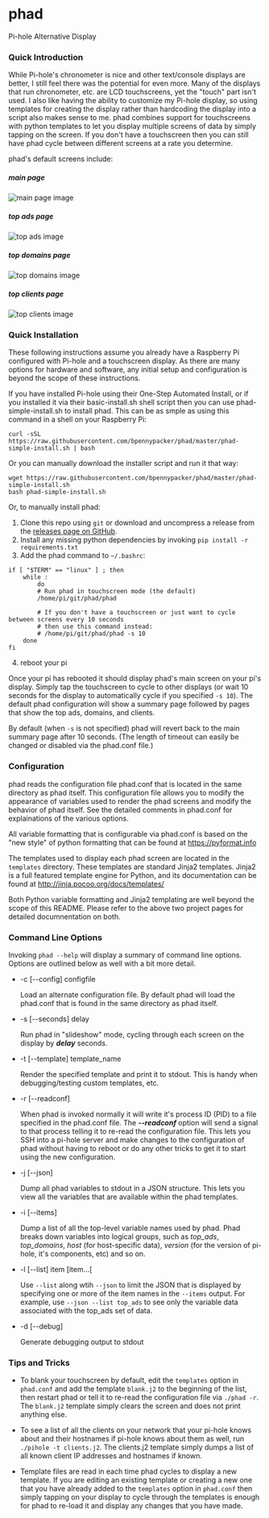 # phad
Pi-hole Alternative Display

### Quick Introduction

While Pi-hole's chronometer is nice and other text/console displays are better, I still feel there was the potential for even more. Many of the displays that run chronometer, etc. are LCD touchscreens, yet the "touch" part isn't used. I also like having the ability to customize my Pi-hole display, so using templates for creating the display rather than hardcoding the display into a script also makes sense to me. phad combines support for touchscreens with python templates to let you display multiple screens of data by simply tapping on the screen. If you don't have a touchscreen then you can still have phad cycle between different screens at a rate you determine.

phad's default screens include:

##### main page

![main page image](https://raw.githubusercontent.com/bpennypacker/images/master/phad/main.png)

##### top ads page

![top ads image](https://raw.githubusercontent.com/bpennypacker/images/master/phad/top_ads.png)

##### top domains page

![top domains image](https://raw.githubusercontent.com/bpennypacker/images/master/phad/top_domains.png)

##### top clients page

![top clients image](https://raw.githubusercontent.com/bpennypacker/images/master/phad/top_clients.png)


### Quick Installation
These following instructions assume you already have a Raspberry Pi configured with Pi-hole and a touchscreen display. As there are many options for hardware and software, any initial setup and configuration is beyond the scope of these instructions.

If you have installed Pi-hole using their One-Step Automated Install, or if you installed it via their basic-install.sh shell script then you can use phad-simple-install.sh to install phad. This can be as smple as using this command in a shell on your Raspberry Pi:
```
curl -sSL https://raw.githubusercontent.com/bpennypacker/phad/master/phad-simple-install.sh | bash
```

Or you can manually download the installer script and run it that way:
```
wget https://raw.githubusercontent.com/bpennypacker/phad/master/phad-simple-install.sh
bash phad-simple-install.sh
```
Or, to manually install phad:

1. Clone this repo using `git` or download and uncompress a release from the [releases page on GitHub](https://github.com/bpennypacker/phad/releases).
2. Install any missing python dependencies by invoking `pip install -r requirements.txt`
3. Add the phad command to `~/.bashrc`:
```
if [ "$TERM" == "linux" ] ; then
    while :
        do
        # Run phad in touchscreen mode (the default)
        /home/pi/git/phad/phad
    
        # If you don't have a touchscreen or just want to cycle between screens every 10 seconds
        # then use this command instead:
        # /home/pi/git/phad/phad -s 10
    done
fi
```
4. reboot your pi

Once your pi has rebooted it should display phad's main screen on your pi's display. Simply tap the touchscreen to cycle to other displays (or wait 10 seconds for the display to automatically cycle if you specified `-s 10`). The default phad configuration will show a summary page followed by pages that show the top ads, domains, and clients. 

By default (when `-s` is not specified) phad will revert back to the main summary page after 10 seconds. (The length of timeout can easily be changed or disabled via the phad.conf file.)

### Configuration

phad reads the configuration file phad.conf that is located in the same directory as phad itself. This configuration file allows you to modify the appearance of variables used to render the phad screens and modify the behavior of phad itself. See the detailed comments in phad.conf for explainations of the various options.

All variable formatting that is configurable via phad.conf is based on the "new style" of python formatting that can be found at https://pyformat.info

The templates used to display each phad screen are located in the `templates` directory. These templates are standard Jinja2 templates. Jinja2 is a full featured template engine for Python, and its documentation can be found at http://jinja.pocoo.org/docs/templates/

Both Python variable formatting and Jinja2 templating are well beyond the scope of this README. Please refer to the above two project pages for detailed documnentation on both.

### Command Line Options

Invoking `phad --help` will display a summary of command line options. Options are outlined below as well with a bit more detail.

* -c [--config] configfile
 
   Load an alternate configuration file. By default phad will load the phad.conf that is found in the same directory as phad itself.

* -s [--seconds] delay

   Run phad in "slideshow" mode, cycling through each screen on the display by ***delay*** seconds.
   

* -t [--template] template_name

   Render the specified template and print it to stdout. This is handy when debugging/testing custom templates, etc.
   
* -r [--readconf]

   When phad is invoked normally it will write it's process ID (PID) to a file specified in the phad.conf file. The ***--readconf*** option will send a signal to that process telling it to re-read the configuration file. This lets you SSH into a pi-hole server and make changes to the configuration of phad without having to reboot or do any other tricks to get it to start using the new configuration.
   
* -j [--json]

   Dump all phad variables to stdout in a JSON structure. This lets you view all the variables that are available within the phad templates.
   
* -i [--items]

   Dump  a list of all the top-level variable names used by phad. Phad breaks down variables into logical groups, such as *top_ads*, *top_domains*, *host* (for host-specific data), *version* (for the version of pi-hole, it's components, etc) and so on. 
   
* -l [--list] item [item...[

   Use `--list` along wtih `--json` to limit the JSON that is displayed by specifying one or more of the item names in the `--items` output. For example, use `--json --list top_ads` to see only the variable data associated with the top_ads set of data.
   
* -d [--debug]

   Generate debugging output to stdout
   
### Tips and Tricks

* To blank your touchscreen by default, edit the `templates` option in `phad.conf` and add the template `blank.j2` to the beginning of the list, then restart phad or tell it to re-read the configuration file via `./phad -r`. The `blank.j2` template simply clears the screen and does not print anything else.

* To see a list of all the clients on your network that your pi-hole knows about and their hostnames if pi-hole knows about them as well, run `./pihole -t clients.j2`. The clients.j2 template simply dumps a list of all known client IP addresses and hostnames if known.

* Template files are read in each time phad cycles to display a new template. If you are editing an existing template or creating a new one that you have already added to the `templates` option in `phad.conf` then simply tapping on your display to cycle through the templates is enough for phad to re-load it and display any changes that you have made.
